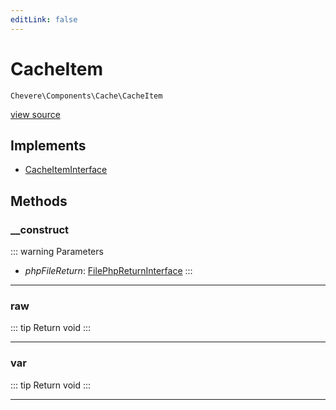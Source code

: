 ```yaml
---
editLink: false
---
```


# CacheItem

`Chevere\Components\Cache\CacheItem`

[view source](https://github.com/chevere/chevere/blob/master/src/Chevere/Components/Cache/CacheItem.php)

## Implements

- [CacheItemInterface](../../Interfaces/Cache/CacheItemInterface.md)

## Methods

### __construct

::: warning Parameters
- *phpFileReturn*: [FilePhpReturnInterface](../../Interfaces/Filesystem/FilePhpReturnInterface.md)
:::

---

### raw

::: tip Return
void
:::

---

### var

::: tip Return
void
:::

---
